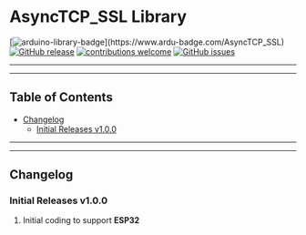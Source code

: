 # AsyncTCP_SSL Library

[![arduino-library-badge](https://www.ardu-badge.com/badge/AsyncTCP_SSL.svg?)](https://www.ardu-badge.com/AsyncTCP_SSL)
[![GitHub release](https://img.shields.io/github/release/khoih-prog/AsyncTCP_SSL.svg)](https://github.com/khoih-prog/AsyncTCP_SSL/releases)
[![contributions welcome](https://img.shields.io/badge/contributions-welcome-brightgreen.svg?style=flat)](#Contributing)
[![GitHub issues](https://img.shields.io/github/issues/khoih-prog/AsyncTCP_SSL.svg)](http://github.com/khoih-prog/AsyncTCP_SSL/issues)

---
---

## Table of Contents

* [Changelog](#changelog)
  * [Initial Releases v1.0.0](#Initial-Releases-v100)

---
---

## Changelog


### Initial Releases v1.0.0

1. Initial coding to support **ESP32**



